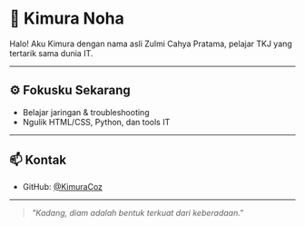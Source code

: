 # 👋 Kimura Noha

Halo! Aku Kimura dengan nama asli Zulmi Cahya Pratama, pelajar TKJ yang tertarik sama dunia IT.

---

## ⚙️ Fokusku Sekarang
- Belajar jaringan & troubleshooting
- Ngulik HTML/CSS, Python, dan tools IT

---

## 📫 Kontak
- GitHub: [@KimuraCoz](https://github.com/KimuraCoz)

---

> _"Kadang, diam adalah bentuk terkuat dari keberadaan."_  


<!---
KimuraCoz/KimuraCoz is a ✨ special ✨ repository because its `README.md` (this file) appears on your GitHub profile.
You can click the Preview link to take a look at your changes.
--->

